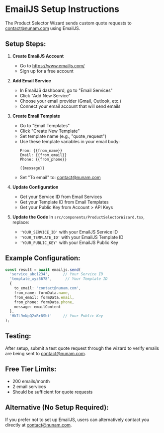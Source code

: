 # EmailJS Setup Instructions

The Product Selector Wizard sends custom quote requests to contact@nunam.com using EmailJS.

## Setup Steps:

1. **Create EmailJS Account**
   - Go to https://www.emailjs.com/
   - Sign up for a free account

2. **Add Email Service**
   - In EmailJS dashboard, go to "Email Services"
   - Click "Add New Service"
   - Choose your email provider (Gmail, Outlook, etc.)
   - Connect your email account that will send emails

3. **Create Email Template**
   - Go to "Email Templates"
   - Click "Create New Template"
   - Set template name (e.g., "quote_request")
   - Use these template variables in your email body:
     ```
     From: {{from_name}}
     Email: {{from_email}}
     Phone: {{from_phone}}
     
     {{message}}
     ```
   - Set "To email" to: contact@nunam.com

4. **Update Configuration**
   - Get your Service ID from Email Services
   - Get your Template ID from Email Templates
   - Get your Public Key from Account > API Keys
   
5. **Update the Code**
   In `src/components/ProductSelectorWizard.tsx`, replace:
   - `'YOUR_SERVICE_ID'` with your EmailJS Service ID
   - `'YOUR_TEMPLATE_ID'` with your EmailJS Template ID  
   - `'YOUR_PUBLIC_KEY'` with your EmailJS Public Key

## Example Configuration:
```typescript
const result = await emailjs.send(
  'service_abc1234',      // Your Service ID
  'template_xyz5678',      // Your Template ID
  {
    to_email: 'contact@nunam.com',
    from_name: formData.name,
    from_email: formData.email,
    from_phone: formData.phone,
    message: emailContent
  },
  'Hk7L9mNpQ2xRr8Sbt'     // Your Public Key
);
```

## Testing:
After setup, submit a test quote request through the wizard to verify emails are being sent to contact@nunam.com.

## Free Tier Limits:
- 200 emails/month
- 2 email services
- Should be sufficient for quote requests

## Alternative (No Setup Required):
If you prefer not to set up EmailJS, users can alternatively contact you directly at contact@nunam.com.
